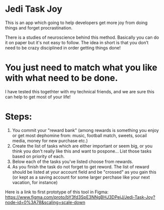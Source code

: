 # Jedi Task Joy
This is an app which going to help developers get more joy from doing things and forget procrastination. 


There is a studies of neuroscience behind this method. Basically you can do it on paper but it's not easy to follow. 
The idea in short is that you don’t need to be crazy disciplined in order getting things done! 
# You just need to match what you like with what need to be done. 
I have tested this togethter with my technical friends, and we are sure this can help to get most of your life!
# Steps: 
1. You commit your "reward bank" (among rewards is something you enjoy or get most dephomine from: music, football match, sweets, socail media, money for new purchase etc.)
2. Create the list of tasks which are either important or seem big, or you think you don't really like this and want to pospone...
List those tasks based on priority of each. 
3. Below each of the tasks you've listed choose from rewards. 
4. As you finish the task do not forget to get reword. The list of reward should be listed at your account field and be "crossed" as you gain this (or kept as a saving account for some larger perchase like your next vacation, for instance)

Here is a link to first prototype of this tool in Figma: 
https://www.figma.com/proto/bY3fd3SpE3NNgBHJ3DPejJ/Jedi-Task-Joy?node-id=0%3A78&scaling=scale-down
